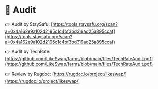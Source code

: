 # 🔐 Audit

👉 Audit by StaySafu: [https://tools.staysafu.org/scan?a=0x4a162e9a102d2195c1c4bf3bd319ad25a895ccaf](https://tools.staysafu.org/scan?a=0x4a162e9a102d2195c1c4bf3bd319ad25a895ccaf)

👉 Audit by TechRate: [https://github.com/LikeSwap/farms/blob/main/files/TechRateAudit.pdf](https://github.com/LikeSwap/farms/blob/main/files/TechRateAudit.pdf)

👉 Review by Rugdoc: [https://rugdoc.io/project/likeswap/](https://rugdoc.io/project/likeswap/)

